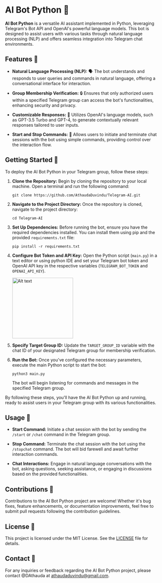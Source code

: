 # AI Bot Python 🤖

**AI Bot Python** is a versatile AI assistant implemented in Python, leveraging Telegram's Bot API and OpenAI's powerful language models. This bot is designed to assist users with various tasks through natural language processing (NLP) and offers seamless integration into Telegram chat environments.

## Features 🚀

- **Natural Language Processing (NLP):** 🗣️ The bot understands and responds to user queries and commands in natural language, offering a conversational interface for interaction.
  
- **Group Membership Verification:** 🔒 Ensures that only authorized users within a specified Telegram group can access the bot's functionalities, enhancing security and privacy.
  
- **Customizable Responses:** 🎨 Utilizes OpenAI's language models, such as GPT-3.5 Turbo and GPT-4, to generate contextually relevant responses tailored to user inputs.
  
- **Start and Stop Commands:** 🛑 Allows users to initiate and terminate chat sessions with the bot using simple commands, providing control over the interaction flow.

## Getting Started 🏁

To deploy the AI Bot Python in your Telegram group, follow these steps:

1. **Clone the Repository:** Begin by cloning the repository to your local machine. Open a terminal and run the following command:
    ```
    git clone https://github.com/AthaudaDuvindu/Telegram-AI.git
    ```

2. **Navigate to the Project Directory:** Once the repository is cloned, navigate to the project directory:
    ```
    cd Telegram-AI
    ```

3. **Set Up Dependencies:** Before running the bot, ensure you have the required dependencies installed. You can install them using pip and the provided `requirements.txt` file:
    ```
    pip install -r requirements.txt
    ```

4. **Configure Bot Token and API Key:** Open the Python script (`main.py`) in a text editor or using python IDE and set your Telegram bot token and OpenAI API key in the respective variables (`TELEGRAM_BOT_TOKEN` and `OPENAI_API_KEY`).

   <img src="https://github.com/AthaudaDuvindu/GUI-Images-icons/blob/3364304109371dc4eb3456236e27d8628ac38a32/TGAI%20API.png" alt="Alt text" width="200" height="200">

6. **Specify Target Group ID:** Update the `TARGET_GROUP_ID` variable with the chat ID of your designated Telegram group for membership verification.

7. **Run the Bot:** Once you've configured the necessary parameters, execute the main Python script to start the bot:
    ```
    python3 main.py
    ```
   The bot will begin listening for commands and messages in the specified Telegram group.

By following these steps, you'll have the AI Bot Python up and running, ready to assist users in your Telegram group with its various functionalities.

## Usage 🤔

- **Start Command:** Initiate a chat session with the bot by sending the `/start` or `/chat` command in the Telegram group.

- **Stop Command:** Terminate the chat session with the bot using the `/stopchat` command. The bot will bid farewell and await further interaction commands.

- **Chat Interactions:** Engage in natural language conversations with the bot, asking questions, seeking assistance, or engaging in discussions based on the provided functionalities.

## Contributions 🤝

Contributions to the AI Bot Python project are welcome! Whether it's bug fixes, feature enhancements, or documentation improvements, feel free to submit pull requests following the contribution guidelines.

## License 📝

This project is licensed under the MIT License. See the [LICENSE](LICENSE) file for details.

## Contact 📧

For any inquiries or feedback regarding the AI Bot Python project, please contact @DAthauda at athaudaduvindu@gmail.com.

